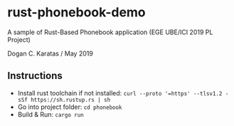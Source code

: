 # rust-phonebook-demo
A sample of Rust-Based Phonebook application (EGE UBE/ICI 2019 PL Project)

Dogan C. Karatas / May 2019


## Instructions

* Install rust toolchain if not installed: `curl --proto '=https' --tlsv1.2 -sSf https://sh.rustup.rs | sh`
* Go into project folder: `cd phonebook`
* Build & Run: `cargo run`
